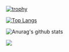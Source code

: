 [![trophy](https://github-profile-trophy.vercel.app/?username=alexandre-ohayon&theme=onedark)](https://github.com/alexandre-ohayon/github-profile-trophy)

[![Top Langs](https://github-readme-stats.vercel.app/api/top-langs/?username=alexandre-ohayon&langs_count=8)](https://github.com/alexandre-ohayon/github-readme-stats)

![Anurag's github stats](https://github-readme-stats.vercel.app/api?username=alexandre-ohayon&show_icons=true&theme=radical)

![](https://komarev.com/ghpvc/?username=alexandre-ohayon)